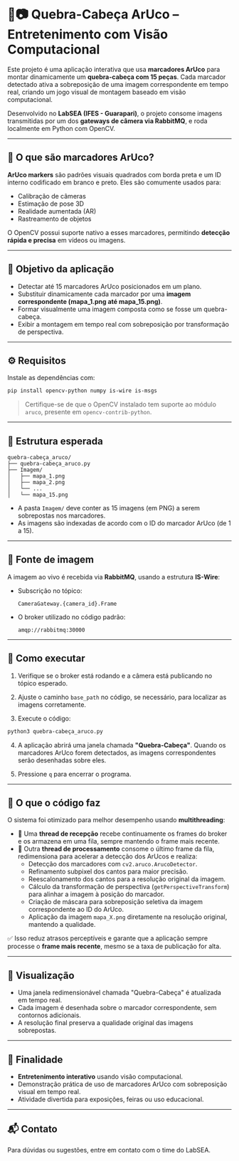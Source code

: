 # 🧩📷 Quebra-Cabeça ArUco – Entretenimento com Visão Computacional

Este projeto é uma aplicação interativa que usa **marcadores ArUco** para montar dinamicamente um **quebra-cabeça com 15 peças**. Cada marcador detectado ativa a sobreposição de uma imagem correspondente em tempo real, criando um jogo visual de montagem baseado em visão computacional.

Desenvolvido no **LabSEA (IFES - Guarapari)**, o projeto consome imagens transmitidas por um dos **gateways de câmera via RabbitMQ**, e roda localmente em Python com OpenCV.

---

## 🧠 O que são marcadores ArUco?

**ArUco markers** são padrões visuais quadrados com borda preta e um ID interno codificado em branco e preto. Eles são comumente usados para:
- Calibração de câmeras
- Estimação de pose 3D
- Realidade aumentada (AR)
- Rastreamento de objetos

O OpenCV possui suporte nativo a esses marcadores, permitindo **detecção rápida e precisa** em vídeos ou imagens.

---

## 🎯 Objetivo da aplicação

- Detectar até 15 marcadores ArUco posicionados em um plano.
- Substituir dinamicamente cada marcador por uma **imagem correspondente (mapa_1.png até mapa_15.png)**.
- Formar visualmente uma imagem composta como se fosse um quebra-cabeça.
- Exibir a montagem em tempo real com sobreposição por transformação de perspectiva.

---

## ⚙️ Requisitos

Instale as dependências com:

```bash
pip install opencv-python numpy is-wire is-msgs
```

> Certifique-se de que o OpenCV instalado tem suporte ao módulo `aruco`, presente em `opencv-contrib-python`.

---

## 📂 Estrutura esperada

```
quebra-cabeça_aruco/
├── quebra-cabeça_aruco.py
├── Imagem/
│   ├── mapa_1.png
│   ├── mapa_2.png
│   └── ...
│   └── mapa_15.png
```

- A pasta `Imagem/` deve conter as 15 imagens (em PNG) a serem sobrepostas nos marcadores.
- As imagens são indexadas de acordo com o ID do marcador ArUco (de 1 a 15).

---

## 📡 Fonte de imagem

A imagem ao vivo é recebida via **RabbitMQ**, usando a estrutura **IS-Wire**:

- Subscrição no tópico:
  ```
  CameraGateway.{camera_id}.Frame
  ```

- O broker utilizado no código padrão:
  ```
  amqp://rabbitmq:30000
  ```

---

## 🚀 Como executar

1. Verifique se o broker está rodando e a câmera está publicando no tópico esperado.

2. Ajuste o caminho `base_path` no código, se necessário, para localizar as imagens corretamente.

3. Execute o código:

```bash
python3 quebra-cabeça_aruco.py
```

4. A aplicação abrirá uma janela chamada **"Quebra-Cabeça"**. Quando os marcadores ArUco forem detectados, as imagens correspondentes serão desenhadas sobre eles.

5. Pressione `q` para encerrar o programa.

---

## 🧪 O que o código faz

O sistema foi otimizado para melhor desempenho usando **multithreading**:

- 🔀 Uma **thread de recepção** recebe continuamente os frames do broker e os armazena em uma fila, sempre mantendo o frame mais recente.
- 🧠 Outra **thread de processamento** consome o último frame da fila, redimensiona para acelerar a detecção dos ArUcos e realiza:
  - Detecção dos marcadores com `cv2.aruco.ArucoDetector`.
  - Refinamento subpixel dos cantos para maior precisão.
  - Reescalonamento dos cantos para a resolução original da imagem.
  - Cálculo da transformação de perspectiva (`getPerspectiveTransform`) para alinhar a imagem à posição do marcador.
  - Criação de máscara para sobreposição seletiva da imagem correspondente ao ID do ArUco.
  - Aplicação da imagem `mapa_X.png` diretamente na resolução original, mantendo a qualidade.

✅ Isso reduz atrasos perceptíveis e garante que a aplicação sempre processe o **frame mais recente**, mesmo se a taxa de publicação for alta.

---

## 🎥 Visualização

- Uma janela redimensionável chamada "Quebra-Cabeça" é atualizada em tempo real.
- Cada imagem é desenhada sobre o marcador correspondente, sem contornos adicionais.
- A resolução final preserva a qualidade original das imagens sobrepostas.

---

## 🎉 Finalidade

- **Entretenimento interativo** usando visão computacional.
- Demonstração prática de uso de marcadores ArUco com sobreposição visual em tempo real.
- Atividade divertida para exposições, feiras ou uso educacional.

---

## 📬 Contato

Para dúvidas ou sugestões, entre em contato com o time do LabSEA.
